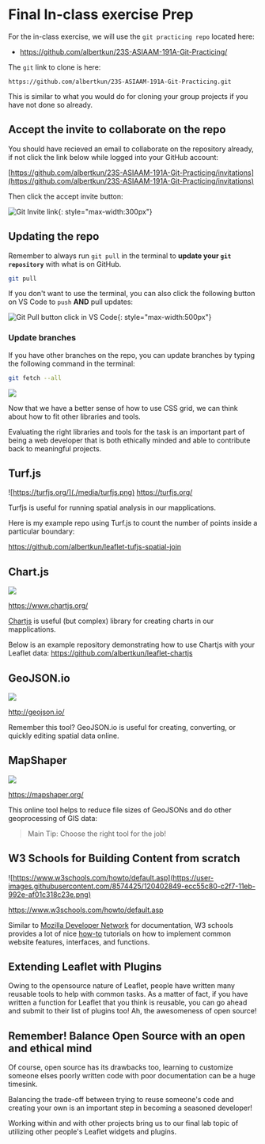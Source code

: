 # Final In-class exercise Prep

For the in-class exercise, we will use the `git practicing repo` located here:

- https://github.com/albertkun/23S-ASIAAM-191A-Git-Practicing/

The `git` link to clone is here:

```
https://github.com/albertkun/23S-ASIAAM-191A-Git-Practicing.git
```

This is similar to what you would do for cloning your group projects if you have not done so already.

## Accept the invite to collaborate on the repo

You should have recieved an email to collaborate on the repository already, if not click the link below while logged into your GitHub account:

[https://github.com/albertkun/23S-ASIAAM-191A-Git-Practicing/invitations](https://github.com/albertkun/23S-ASIAAM-191A-Git-Practicing/invitations)

Then click the accept invite button:

![Git Invite link](./media/gitInvite.png){: style="max-width:300px"}

## Updating the repo

Remember to always run `git pull` in the terminal to **update your `git repository`** with what is on GitHub.

```bash
git pull
```


If you don't want to use the terminal, you can also click the following button on VS Code to `push` **AND** pull updates:

![Git Pull button click in VS Code](./media/gitpull.png){: style="max-width:500px"}

### Update branches

If you have other branches on the repo, you can update branches by typing the following command in the terminal:

```bash
git fetch --all
```

![](./media/chartjs.png)

Now that we have a better sense of how to use CSS grid, we can think about how to fit other libraries and tools.

Evaluating the right libraries and tools for the task is an important part of being a web developer that is both ethically minded and able to contribute back to meaningful projects. 

## Turf.js

![https://turfjs.org/](./media/turfjs.png)
https://turfjs.org/

Turfjs is useful for running spatial analysis in our mapplications.

Here is my example repo using Turf.js to count the number of points inside a particular boundary:

https://github.com/albertkun/leaflet-tufjs-spatial-join


## Chart.js

![](./media/chartjs.png)

https://www.chartjs.org/

[Chartjs](https://www.chartjs.org/) is useful (but complex) library for creating charts in our mapplications.

Below is an example repository demonstrating how to use Chartjs with your Leaflet data:
https://github.com/albertkun/leaflet-chartjs


## GeoJSON.io

![](./media/geojson.png)

http://geojson.io/

Remember this tool? GeoJSON.io is useful for creating, converting, or quickly editing spatial data online.

## MapShaper
![](./media/mapshaper.png)

https://mapshaper.org/

This online tool helps to reduce file sizes of GeoJSONs and do other geoprocessing of GIS data:

> Main Tip: Choose the right tool for the job!

## W3 Schools for Building Content from scratch

![https://www.w3schools.com/howto/default.asp](https://user-images.githubusercontent.com/8574425/120402849-ecc55c80-c2f7-11eb-992e-af01c318c23e.png)


https://www.w3schools.com/howto/default.asp

Similar to [Mozilla Developer Network](https://developer.mozilla.org/) for documentation, W3 schools provides a lot of nice [how-to](https://www.w3schools.com/howto/default.asp) tutorials on how to implement common website features, interfaces, and functions.

## Extending Leaflet with Plugins

Owing to the opensource nature of Leaflet, people have written many reusable tools to help with common tasks. As a matter of fact, if you have written a function for Leaflet that you think is reusable, you can go ahead and submit to their list of plugins too! Ah, the awesomeness of open source!

## Remember! Balance Open Source with an open and ethical mind

Of course, open source has its drawbacks too, learning to customize someone elses poorly written code with poor documentation can be a huge timesink.

Balancing the trade-off between trying to reuse someone's code and creating your own is an important step in becoming a seasoned developer!

Working within and with other projects bring us to our final lab topic of utilizing other people's Leaflet widgets and plugins.
